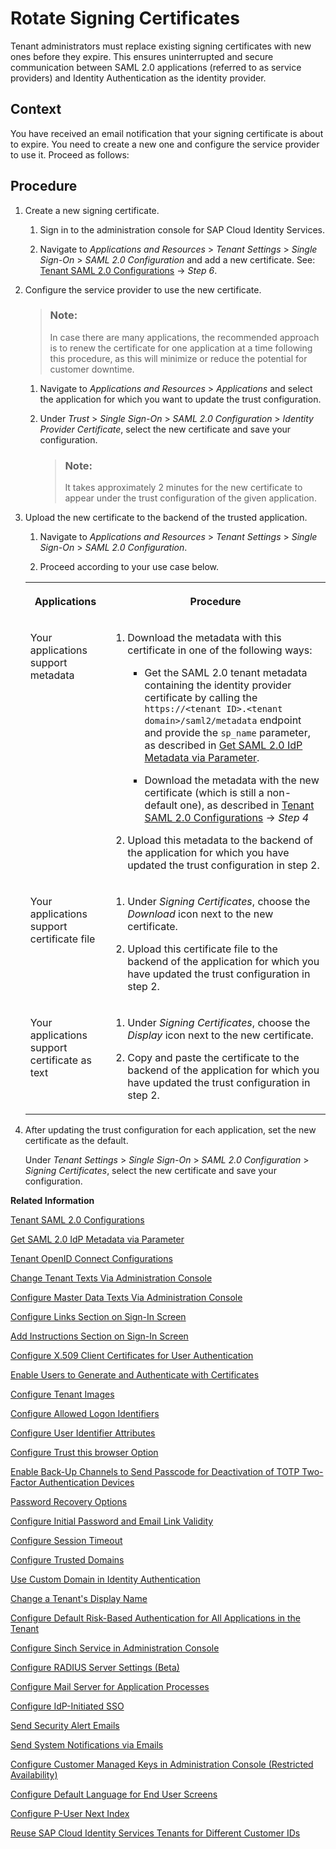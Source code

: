 <!-- loio6621ad5868a3429d8b79f0c3c188e585 -->

# Rotate Signing Certificates

Tenant administrators must replace existing signing certificates with new ones before they expire. This ensures uninterrupted and secure communication between SAML 2.0 applications \(referred to as service providers\) and Identity Authentication as the identity provider.



## Context

You have received an email notification that your signing certificate is about to expire. You need to create a new one and configure the service provider to use it. Proceed as follows:



## Procedure

1.  Create a new signing certificate.

    1.  Sign in to the administration console for SAP Cloud Identity Services.

    2.  Navigate to *Applications and Resources* \> *Tenant Settings* \> *Single Sign-On* \> *SAML 2.0 Configuration* and add a new certificate. See: [Tenant SAML 2.0 Configurations](tenant-saml-2-0-configurations-e81a19b.md) → *Step 6*.


2.  Configure the service provider to use the new certificate.

    > ### Note:  
    > In case there are many applications, the recommended approach is to renew the certificate for one application at a time following this procedure, as this will minimize or reduce the potential for customer downtime.

    1.  Navigate to *Applications and Resources* \> *Applications* and select the application for which you want to update the trust configuration.

    2.  Under *Trust* \> *Single Sign-On* \> *SAML 2.0 Configuration* \> *Identity Provider Certificate*, select the new certificate and save your configuration.

        > ### Note:  
        > It takes approximately 2 minutes for the new certificate to appear under the trust configuration of the given application.


3.  Upload the new certificate to the backend of the trusted application.

    1.  Navigate to *Applications and Resources* \> *Tenant Settings* \> *Single Sign-On* \> *SAML 2.0 Configuration*.

    2.  Proceed according to your use case below.



    <table>
    <tr>
    <th valign="top">

    Applications
    
    </th>
    <th valign="top">

    Procedure
    
    </th>
    </tr>
    <tr>
    <td valign="top">
    
    Your applications support metadata
    
    </td>
    <td valign="top">
    
    1.  Download the metadata with this certificate in one of the following ways:

        -   Get the SAML 2.0 tenant metadata containing the identity provider certificate by calling the `https://<tenant ID>.<tenant domain>/saml2/metadata` endpoint and provide the `sp_name` parameter, as described in [Get SAML 2.0 IdP Metadata via Parameter](get-saml-2-0-idp-metadata-via-parameter-2c76690.md).

        -   Download the metadata with the new certificate \(which is still a non-default one\), as described in [Tenant SAML 2.0 Configurations](tenant-saml-2-0-configurations-e81a19b.md) → *Step 4*


    2.  Upload this metadata to the backend of the application for which you have updated the trust configuration in step 2.



    
    </td>
    </tr>
    <tr>
    <td valign="top">
    
    Your applications support certificate file
    
    </td>
    <td valign="top">
    
    1.  Under *Signing Certificates*, choose the *Download* icon next to the new certificate.

    2.  Upload this certificate file to the backend of the application for which you have updated the trust configuration in step 2.



    
    </td>
    </tr>
    <tr>
    <td valign="top">
    
    Your applications support certificate as text
    
    </td>
    <td valign="top">
    
    1.  Under *Signing Certificates*, choose the *Display* icon next to the new certificate.

    2.  Copy and paste the certificate to the backend of the application for which you have updated the trust configuration in step 2.



    
    </td>
    </tr>
    </table>
    
4.  After updating the trust configuration for each application, set the new certificate as the default.

    Under *Tenant Settings* \> *Single Sign-On* \> *SAML 2.0 Configuration* \> *Signing Certificates*, select the new certificate and save your configuration.


**Related Information**  


[Tenant SAML 2.0 Configurations](tenant-saml-2-0-configurations-e81a19b.md "You as a tenant administrator can view and download the tenant SAML 2.0 metadata. You can also change the name format and update your certificate used by the identity provider to digitally sign the messages for the applications.")

[Get SAML 2.0 IdP Metadata via Parameter](get-saml-2-0-idp-metadata-via-parameter-2c76690.md "Tenant administrator can get the SAML 2.0 metadata via specific parameters.")

[Tenant OpenID Connect Configurations](tenant-openid-connect-configurations-3d6abcc.md "You as a tenant administrator can view and configure the tenant OpenID Connect configurations.")

[Change Tenant Texts Via Administration Console](change-tenant-texts-via-administration-console-c24b1d0.md "The change tenant texts option can be used to change the predefined texts and messages for end-user screens available per tenant in Identity Authentication via the administration console.")

[Configure Master Data Texts Via Administration Console](configure-master-data-texts-via-administration-console-c068ac9.md "The master data texts option can be used to configure the predefined master data for each resource in Identity Authentication via the administration console.")

[Configure Links Section on Sign-In Screen](configure-links-section-on-sign-in-screen-060c032.md "You can configure links to appear on the sign-in screen of your applications.")

[Add Instructions Section on Sign-In Screen](add-instructions-section-on-sign-in-screen-c9e717e.md "You can customize the sign-in screen of the Horizon theme with instructions for the user.")

[Configure X.509 Client Certificates for User Authentication](configure-x-509-client-certificates-for-user-authentication-52c7dcb.md "Tenant administrators can configure X.509 client certificates for user authentication as an alternative to authenticating with a user name and a password.")

[Enable Users to Generate and Authenticate with Certificates](enable-users-to-generate-and-authenticate-with-certificates-4cf818a.md "Allow users to generate and authenticate with certificates.")

[Configure Tenant Images](configure-tenant-images-8742046.md "You can configure a custom global logo and, or a background image on the forms for sign-in in, registration, upgrade, password update, and account activation for all applications in a tenant. You can also set a favicon for tenant.")

[Configure Allowed Logon Identifiers](configure-allowed-logon-identifiers-3adf1ff.md "Tenant administrators can choose the allowed logon identifiers for the users.")

[Configure User Identifier Attributes](configure-user-identifier-attributes-8b9fa88.md "Tenant administrators can configure user identifier attributes as required and unique for the tenant.")

[Configure Trust this browser Option](configure-trust-this-browser-option-5b8377e.md "Tenant administrator can set the number of days for which the users won't get prompted for second-factor authentication, if they sign in from the same browser.")

[Enable Back-Up Channels to Send Passcode for Deactivation of TOTP Two-Factor Authentication Devices](enable-back-up-channels-to-send-passcode-for-deactivation-of-totp-two-factor-authenticati-782935e.md "Tenant administrator can configure back-up channels to send TOTP deactivation passcodes to the user.")

[Password Recovery Options](password-recovery-options-777cee1.md "Enable users to reset their password via security questions, PIN code, or email link.")

[Configure Initial Password and Email Link Validity](configure-initial-password-and-email-link-validity-f8093f4.md "As a tenant administrator, you can configure the validity of the initial password and link sent to a user in the various application processes.")

[Configure Session Timeout](configure-session-timeout-5ca23e4.md "As a tenant administrator, you can configure when the session, created at the Identity Authentication tenant, expires.")

[Configure Trusted Domains](configure-trusted-domains-08fa1fe.md "Service providers that delegate authentication to Identity Authentication can protect their applications when using embedded frames, also called overlays, or when allowing user self-registration.")

[Use Custom Domain in Identity Authentication](use-custom-domain-in-identity-authentication-c4db840.md "Identity Authentication allows you to use a custom domain that is different from the default ones (<tenant ID>.accounts.ondemand.com or <tenant ID>.accounts.cloud.sap) - for example www.mytenant.com.")

[Change a Tenant's Display Name](change-a-tenant-s-display-name-a513c91.md "You can configure the tenant's name from the administration console for SAP Cloud Identity Services.")

[Configure Default Risk-Based Authentication for All Applications in the Tenant](configure-default-risk-based-authentication-for-all-applications-in-the-tenant-1aab51a.md#loio1aab51ae62b94f79b4c6dac7a00857c2 "You can define rules for authentication according to different risk factors and apply actions like Allow, Deny, and Two-Factor Authentication for all applications in a tenant.")

[Configure Sinch Service in Administration Console](configure-sinch-service-in-administration-console-3fdc9e1.md "Configure Sinch Service to enable Phone Verification via SMS or SMS Two-Factor Authentication in the administration console.")

[Configure RADIUS Server Settings \(Beta\)](configure-radius-server-settings-beta-03043ae.md "Configure Remote Authentication Dial-In User Service (RADIUS) server settings in the administration console for SAP Cloud Identity Services.")

[Configure Mail Server for Application Processes](configure-mail-server-for-application-processes-ccc7ba1.md "Configure mail server for the emails sent to the end users in the different application processes.")

[Configure IdP-Initiated SSO](configure-idp-initiated-sso-5d59caa.md "Enable or disable IdP-Initiated SSO via the administration console for SAP Cloud Identity Services.")

[Send Security Alert Emails](send-security-alert-emails-c977464.md "Send security alert emails to end-users or administrators when changes in their accounts are made.")

[Send System Notifications via Emails](send-system-notifications-via-emails-aa04a8b.md "You can configure the administration console to send emails with information about expiring certificates, system notifications, new administrators, and new applications to specific email addresses or to the emails of all administrators.")

[Configure Customer Managed Keys in Administration Console \(Restricted Availability\)](configure-customer-managed-keys-in-administration-console-restricted-availability-fe6e30c.md "")

[Configure Default Language for End User Screens](configure-default-language-for-end-user-screens-2cb73c3.md "Select the language that the end user screen uses if the language of the browser isn’t in the list of supported languages.")

[Configure P-User Next Index](configure-p-user-next-index-045bb1c.md "Set the value for the P-user next index.")

[Reuse SAP Cloud Identity Services Tenants for Different Customer IDs](reuse-sap-cloud-identity-services-tenants-for-different-customer-ids-ebd0258.md "You as a tenant administrator can reuse an existing tenant for configurations and automated subscriptions.")

